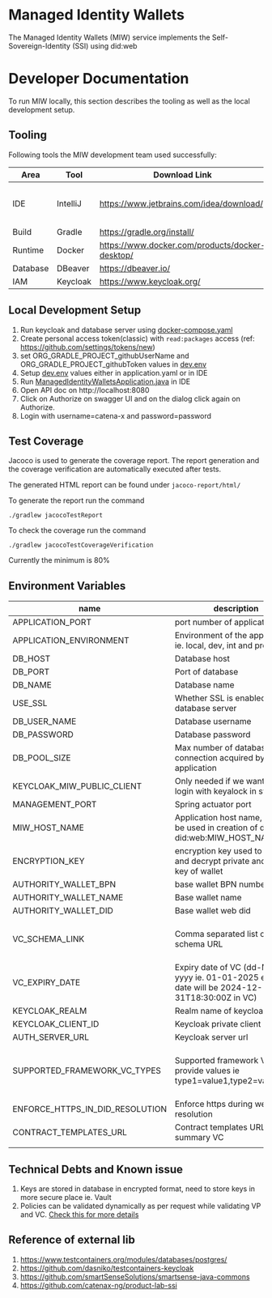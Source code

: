 # Managed Identity Wallets <a id="introduction"></a>

The Managed Identity Wallets (MIW) service implements the Self-Sovereign-Identity (SSI) using did:web

# Developer Documentation

To run MIW locally, this section describes the tooling as well as
the local development setup.

## Tooling

Following tools the MIW development team used successfully:

| Area     | Tool     | Download Link                                   | Comment                                                                                           |
|----------|----------|-------------------------------------------------|---------------------------------------------------------------------------------------------------|
| IDE      | IntelliJ | https://www.jetbrains.com/idea/download/        | Additionally the [envfile plugin](https://plugins.jetbrains.com/plugin/7861-envfile) is suggested |
| Build    | Gradle   | https://gradle.org/install/                     |
| Runtime  | Docker   | https://www.docker.com/products/docker-desktop/ |                                                                                                   |
| Database | DBeaver  | https://dbeaver.io/                             |
| IAM      | Keycloak | https://www.keycloak.org/                       |                                                                                                   |

## Local Development Setup

1. Run keycloak and database server using [docker-compose.yaml](dev-assets%2Fdid-web%2Fdocker-compose.yaml)
2. Create personal access token(classic) with `read:packages` access (ref: https://github.com/settings/tokens/new)
3. set ORG_GRADLE_PROJECT_githubUserName and ORG_GRADLE_PROJECT_githubToken values in [dev.env](dev-assets%2Fdid-web%2Fdev.env)
4. Setup [dev.env](dev-assets%2Fdid-web%2Fdev.env) values either in application.yaml or in IDE
5. Run [ManagedIdentityWalletsApplication.java](src%2Fmain%2Fjava%2Forg%2Feclipse%2Ftractusx%2Fmanagedidentitywallets%2FManagedIdentityWalletsApplication.java) in IDE
6. Open API doc on http://localhost:8080
7. Click on Authorize on swagger UI and on the dialog click again on Authorize.
8. Login with username=catena-x and password=password

## Test Coverage

Jacoco is used to generate the coverage report. The report generation
and the coverage verification are automatically executed after tests.

The generated HTML report can be found under `jacoco-report/html/`

To generate the report run the command

```
./gradlew jacocoTestReport
```

To check the coverage run the command

```
./gradlew jacocoTestCoverageVerification
```

Currently the minimum is 80%

## Environment Variables <a id= "environmentVariables"></a>

| name                            | description                                                                                   | default value                                                                                                                                       |
|---------------------------------|-----------------------------------------------------------------------------------------------|-----------------------------------------------------------------------------------------------------------------------------------------------------|
| APPLICATION_PORT                | port number of application                                                                    | 8080                                                                                                                                                | 
| APPLICATION_ENVIRONMENT         | Environment of the application ie. local, dev, int and prod                                   | local                                                                                                                                               |
| DB_HOST                         | Database host                                                                                 | localhost                                                                                                                                           |
| DB_PORT                         | Port of database                                                                              | 5432                                                                                                                                                |
| DB_NAME                         | Database name                                                                                 | miw                                                                                                                                                 |
| USE_SSL                         | Whether SSL is enabled in database server                                                     | false                                                                                                                                               |
| DB_USER_NAME                    | Database username                                                                             |                                                                                                                                                     |
| DB_PASSWORD                     | Database password                                                                             |                                                                                                                                                     |
| DB_POOL_SIZE                    | Max number of database connection acquired by application                                     | 10                                                                                                                                                  |
| KEYCLOAK_MIW_PUBLIC_CLIENT      | Only needed if we want enable login with keyalock in swagger                                  | miw_public                                                                                                                                          |
| MANAGEMENT_PORT                 | Spring actuator port                                                                          | 8090                                                                                                                                                |
| MIW_HOST_NAME                   | Application host name, this will be used in creation of did ie. did:web:MIW_HOST_NAME:BPN     | localhost                                                                                                                                           |
| ENCRYPTION_KEY                  | encryption key used to encrypt and decrypt private and public key of wallet                   |                                                                                                                                                     |
| AUTHORITY_WALLET_BPN            | base wallet BPN number                                                                        | BPNL000000000000                                                                                                                                    |
| AUTHORITY_WALLET_NAME           | Base wallet name                                                                              | Catena-X                                                                                                                                            |
| AUTHORITY_WALLET_DID            | Base wallet web did                                                                           | web:did:host:BPNL000000000000                                                                                                                       |
| VC_SCHEMA_LINK                  | Comma separated list of VC schema URL                                                         | https://www.w3.org/2018/credentials/v1, https://raw.githubusercontent.com/catenax-ng/product-core-schemas/main/businessPartnerData                  |
| VC_EXPIRY_DATE                  | Expiry date of VC (dd-MM-yyyy ie. 01-01-2025 expiry date will be 2024-12-31T18:30:00Z in VC) | 01-01-2025                                                                                                                                          |
| KEYCLOAK_REALM                  | Realm name of keycloak                                                                        | miw_test                                                                                                                                            |
| KEYCLOAK_CLIENT_ID              | Keycloak private client id                                                                    |                                                                                                                                                     |
| AUTH_SERVER_URL                 | Keycloak server url                                                                           |                                                                                                                                                     |
| SUPPORTED_FRAMEWORK_VC_TYPES    | Supported framework VC, provide values ie type1=value1,type2=value2                           | cx-behavior-twin=Behavior Twin,cx-pcf=PCF,cx-quality=Quality,cx-resiliency=Resiliency,cx-sustainability=Sustainability,cx-traceability=ID_3.0_Trace |
| ENFORCE_HTTPS_IN_DID_RESOLUTION | Enforce https during web did resolution                                                       | true                                                                                                                                                |
| CONTRACT_TEMPLATES_URL          | Contract templates URL used in summary VC                                                     | https://public.catena-x.org/contracts/                                                                                                              |
|                                 |                                                                                               |                                                                                                                                                     |

## Technical Debts and Known issue

1. Keys are stored in database in encrypted format, need to store keys in more secure place ie. Vault
2. Policies can be validated dynamically as per
   request while validating VP and
   VC. [Check this for more details](https://docs.walt.id/v/ssikit/concepts/verification-policies)

## Reference of external lib

1. https://www.testcontainers.org/modules/databases/postgres/
2. https://github.com/dasniko/testcontainers-keycloak
3. https://github.com/smartSenseSolutions/smartsense-java-commons
4. https://github.com/catenax-ng/product-lab-ssi